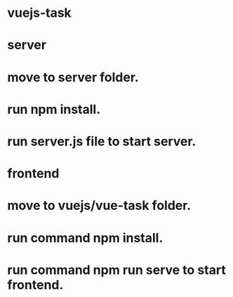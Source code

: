 # vuejs-task

# server
# move to server folder.
# run npm install.
# run server.js file to start server.


# frontend
# move to vuejs/vue-task folder.
# run command npm install.
# run command npm run serve to start frontend.